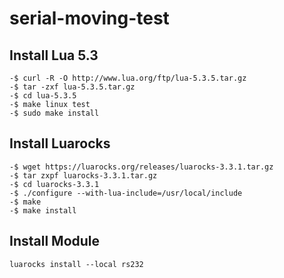 # serial-moving-test



## Install Lua 5.3
```
-$ curl -R -O http://www.lua.org/ftp/lua-5.3.5.tar.gz
-$ tar -zxf lua-5.3.5.tar.gz
-$ cd lua-5.3.5
-$ make linux test
-$ sudo make install
```
## Install Luarocks

```
-$ wget https://luarocks.org/releases/luarocks-3.3.1.tar.gz
-$ tar zxpf luarocks-3.3.1.tar.gz
-$ cd luarocks-3.3.1
-$ ./configure --with-lua-include=/usr/local/include
-$ make
-$ make install

```

## Install Module

```
luarocks install --local rs232
```
